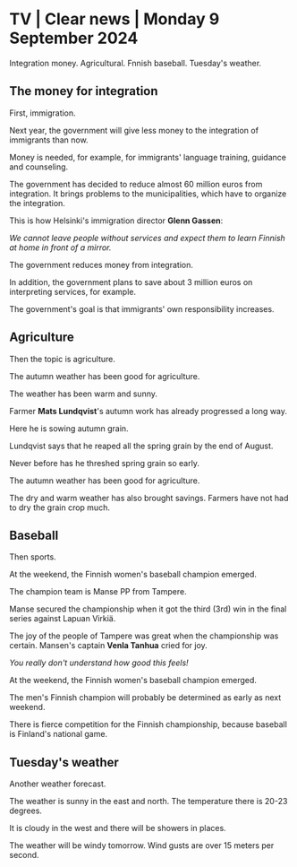# TV \| Clear news \| Monday 9 September 2024

Integration money. Agricultural. Fnnish baseball. Tuesday's weather.

## The money for integration

First, immigration.

Next year, the government will give less money to the integration of immigrants than now.

Money is needed, for example, for immigrants' language training, guidance and counseling.

The government has decided to reduce almost 60 million euros from integration. It brings problems to the municipalities, which have to organize the integration.

This is how Helsinki's immigration director **Glenn Gassen**:

*We cannot leave people without services and expect them to learn Finnish at home in front of a mirror.*

The government reduces money from integration.

In addition, the government plans to save about 3 million euros on interpreting services, for example.

The government's goal is that immigrants' own responsibility increases.

## Agriculture

Then the topic is agriculture.

The autumn weather has been good for agriculture.

The weather has been warm and sunny.

Farmer **Mats Lundqvist**'s autumn work has already progressed a long way.

Here he is sowing autumn grain.

Lundqvist says that he reaped all the spring grain by the end of August.

Never before has he threshed spring grain so early.

The autumn weather has been good for agriculture.

The dry and warm weather has also brought savings. Farmers have not had to dry the grain crop much.

## Baseball

Then sports.

At the weekend, the Finnish women's baseball champion emerged.

The champion team is Manse PP from Tampere.

Manse secured the championship when it got the third (3rd) win in the final series against Lapuan Virkiä.

The joy of the people of Tampere was great when the championship was certain. Mansen's captain **Venla Tanhua** cried for joy.

*You really don't understand how good this feels!*

At the weekend, the Finnish women's baseball champion emerged.

The men's Finnish champion will probably be determined as early as next weekend.

There is fierce competition for the Finnish championship, because baseball is Finland's national game.

## Tuesday's weather

Another weather forecast.

The weather is sunny in the east and north. The temperature there is 20-23 degrees.

It is cloudy in the west and there will be showers in places.

The weather will be windy tomorrow. Wind gusts are over 15 meters per second.

